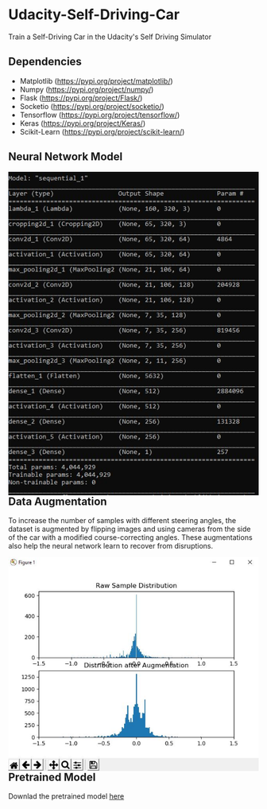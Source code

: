 # Udacity-Self-Driving-Car
Train a Self-Driving Car in the Udacity's Self Driving Simulator

## Dependencies
- Matplotlib (https://pypi.org/project/matplotlib/)
- Numpy (https://pypi.org/project/numpy/)
- Flask (https://pypi.org/project/Flask/)
- Socketio (https://pypi.org/project/socketio/)
- Tensorflow (https://pypi.org/project/tensorflow/)
- Keras (https://pypi.org/project/Keras/)
- Scikit-Learn (https://pypi.org/project/scikit-learn/)


## Neural Network Model

<p align="center">
<img src="https://github.com/crypto-code/Udacity-Self-Driving-Car/blob/master/assets/model.JPG" align="left" />   </p>


## Data Augmentation

To increase the number of samples with different steering angles, the dataset is augmented by flipping images and using cameras from the side of the car with a modified course-correcting angles. These augmentations also help the neural network learn to recover from disruptions.

<p align="center">
<img src="https://github.com/crypto-code/Udacity-Self-Driving-Car/blob/master/assets/augment.JPG" align="left" />   </p>

## Pretrained Model
Downlad the pretrained model [here](https://drive.google.com/open?id=1cbL44GLz6JfH04NR03Jt95W8X3fPH4Bj)
